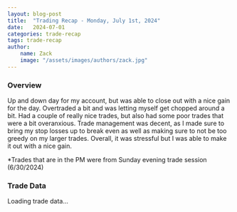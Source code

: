 ```yaml
---
layout: blog-post
title:  "Trading Recap - Monday, July 1st, 2024"
date:   2024-07-01
categories: trade-recap
tags: trade-recap
author:
    name: Zack
    image: "/assets/images/authors/zack.jpg"
---
```


### Overview
Up and down day for my account, but was able to close out with a nice gain for the day. Overtraded a bit and was letting myself get chopped around a bit. Had a couple of really nice trades, but also had some poor trades that were a bit overanxious. Trade management was decent, as I made sure to bring my stop losses up to break even as well as making sure to not be too greedy on my larger trades. Overall, it was stressful but I was able to make it out with a nice gain. 

*Trades that are in the PM were from Sunday evening trade session (6/30/2024)

### Trade Data

<div class="trade-table-container">
<div id="trade-table-placeholder">Loading trade data...</div>

<script>
  document.addEventListener("DOMContentLoaded", function() {
    const tradeDate = "2024-07-01";  // Replace with the date of the trades you want to display
    const apiEndpoint = "https://x6vqzeow7a.execute-api.us-east-1.amazonaws.com/default/get-trade-recaps";
    fetchTradeData(tradeDate, 'trade-table-placeholder', apiEndpoint);
  });
</script>


</div>